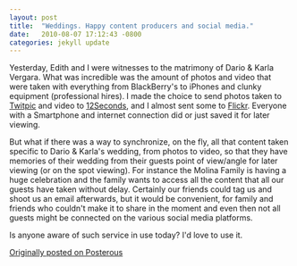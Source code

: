 ```yaml
---
layout: post
title:  "Weddings. Happy content producers and social media."
date:   2010-08-07 17:12:43 -0800
categories: jekyll update
---
```

Yesterday, Edith and I were witnesses to the matrimony of Dario & Karla Vergara. What was incredible was the amount of photos and video that were taken with everything from BlackBerry's to iPhones and clunky equipment (professional hires). I made the choice to send photos taken to [Twitpic](http://twitpic.com) and video to [12Seconds](http://12seconds.com), and I almost sent some to [Flickr](http://flickr.com). Everyone with a Smartphone and internet connection did or just saved it for later viewing.

But what if there was a way to synchronize, on the fly, all that content taken specific to Dario & Karla's wedding, from photos to video, so that they have memories of their wedding from their guests point of view/angle for later viewing (or on the spot viewing). For instance the Molina Family is having a huge celebration and the family wants to access all the content that all our guests have taken without delay. Certainly our friends could tag us and shoot us an email afterwards, but it would be convenient, for family and friends who couldn't make it to share in the moment and even then not all guests might be connected on the various social media platforms.

Is anyone aware of such service in use today? I'd love to use it.

[Originally posted on Posterous](http://molina.posterous.com/)
